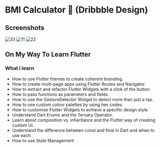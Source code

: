 # BMI Calculator 💪 (Dribbble Design)
## Screenshots

![33](https://user-images.githubusercontent.com/91388754/144760467-3adeb191-1006-4b8e-b83f-e9385521331e.png)
![11](https://user-images.githubusercontent.com/91388754/144760455-1db74ea1-8462-4a8e-bf07-251fe2fd08c3.png)
![22](https://user-images.githubusercontent.com/91388754/144760463-df44ffd8-44d9-405e-85a9-74d43f7130f5.png)

## On My Way To Learn Flutter

### What i learn
- How to use Flutter themes to create coherent branding.
- How to create multi-page apps using Flutter Routes and Navigator.
- How to extract and refactor Flutter Widgets with a click of the button.
- How to pass functions as parameters and fields.
- How to use the GestureDetector Widget to detect more than just a tap.
- How to use custom colour palettes by using hex codes.
- How to customise Flutter Widgets to achieve a specific design style.
- Understand Dart Enums and the Ternary Operator.
- Learn about composition vs. inheritance and the Flutter way of creating custom UI.
- Understand the difference between const and final in Dart and when to use each.
- How to use State Management
  
